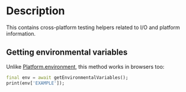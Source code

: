 # Description

This contains cross-platform testing helpers related to I/O and platform information.

## Getting environmental variables
Unlike [Platform.environment](https://api.dartlang.org/stable/2.7.0/dart-io/Platform/environment.html),
this method works in browsers too:
```dart
final env = await getEnvironmentalVariables();
print(env['EXAMPLE']);
```